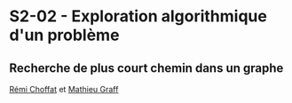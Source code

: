 # S2-02 - Exploration algorithmique d'un problème
## Recherche de plus court chemin dans un graphe
[Rémi Choffat](https://github.com/remi-choffat) et [Mathieu Graff](https://github.com/Cesareuh)
